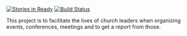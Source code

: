 [![Stories in Ready](https://badge.waffle.io/ldszion/zion.png?label=ready&title=Ready)](https://waffle.io/ldszion/zion)
[![Build Status](https://travis-ci.org/ldszion/zion.svg?branch=master)](https://travis-ci.org/ldszion/zion)

This project is to facilitate the lives of church leaders when organizing events, conferences, meetings and to get a report from those.

